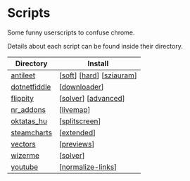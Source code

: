 # Scripts
Some funny userscripts to confuse chrome.

Details about each script can be found inside their directory.

| Directory                      | Install |
|--------------------------------|---------|
| [antileet](/antileet/)         | [[soft](https://github.com/k3rielit/scripts/raw/main/antileet/hard.user.js)] [[hard](https://github.com/k3rielit/scripts/raw/main/antileet/soft.user.js)] [[sziauram](https://github.com/k3rielit/scripts/raw/main/antileet/sziauram.user.js)] |
| [dotnetfiddle](/dotnetfiddle/) | [[downloader](https://github.com/k3rielit/scripts/raw/main/dotnetfiddle/dotnetfiddle_dl.user.js)] |
| [flippity](/flippity/)         | [[solver](https://github.com/k3rielit/scripts/raw/main/flippity/flippity-tamperm.user.js)] [[advanced](https://github.com/k3rielit/scripts/raw/main/flippity/ultimity-tamperm.user.js)] |
| [nr_addons](/nr_addons/)       | [[livemap](https://github.com/k3rielit/scripts/raw/main/nr_addons/nr_livemap.user.js)] |
| [oktatas_hu](/oktatas_hu/)     | [[splitscreen](https://github.com/k3rielit/scripts/raw/main/oktatas_hu/oktatas_hu.user.js)] |
| [steamcharts](/steamcharts/)   | [[extended](https://github.com/k3rielit/scripts/raw/main/steamcharts/extendedsteamcharts.user.js)] |
| [vectors](/vectors/)           | [[previews](https://github.com/k3rielit/scripts/raw/main/vectors/vectorpreviews.user.js)] |
| [wizerme](/wizerme/)           | [[solver](https://github.com/k3rielit/scripts/raw/main/wizerme/wizerme.user.js)] |
| [youtube](/youtube/)           | [[normalize-links](https://github.com/k3rielit/scripts/raw/main/youtube/normalize-links.user.js)] |